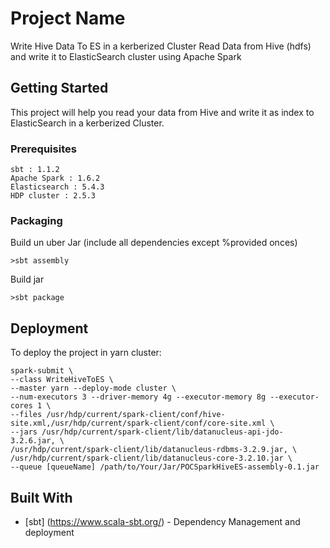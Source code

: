 # Project Name

Write Hive Data To ES in a kerberized Cluster
Read Data from Hive (hdfs) and write it to ElasticSearch cluster using Apache Spark


## Getting Started

This project will help you read your data from Hive and write it as index to ElasticSearch in a kerberized Cluster.

### Prerequisites

```
sbt : 1.1.2
Apache Spark : 1.6.2
Elasticsearch : 5.4.3
HDP cluster : 2.5.3
```

### Packaging

Build un uber Jar (include all dependencies except %provided onces)

```
>sbt assembly
```

Build jar

```
>sbt package
```


## Deployment

To deploy the project in yarn cluster:

```
spark-submit \
--class WriteHiveToES \
--master yarn --deploy-mode cluster \
--num-executors 3 --driver-memory 4g --executor-memory 8g --executor-cores 1 \
--files /usr/hdp/current/spark-client/conf/hive-site.xml,/usr/hdp/current/spark-client/conf/core-site.xml \
--jars /usr/hdp/current/spark-client/lib/datanucleus-api-jdo-3.2.6.jar, \
/usr/hdp/current/spark-client/lib/datanucleus-rdbms-3.2.9.jar, \
/usr/hdp/current/spark-client/lib/datanucleus-core-3.2.10.jar \
--queue [queueName] /path/to/Your/Jar/POCSparkHiveES-assembly-0.1.jar
```

## Built With
* [sbt] (https://www.scala-sbt.org/) - Dependency Management and deployment
